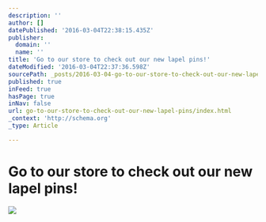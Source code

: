 ```yaml
---
description: ''
author: []
datePublished: '2016-03-04T22:38:15.435Z'
publisher:
  domain: ''
  name: ''
title: 'Go to our store to check out our new lapel pins!'
dateModified: '2016-03-04T22:37:36.598Z'
sourcePath: _posts/2016-03-04-go-to-our-store-to-check-out-our-new-lapel-pins.md
published: true
inFeed: true
hasPage: true
inNav: false
url: go-to-our-store-to-check-out-our-new-lapel-pins/index.html
_context: 'http://schema.org'
_type: Article

---
```

# Go to our store to check out our new lapel pins!
![](https://the-grid-user-content.s3-us-west-2.amazonaws.com/e35e4007-97b4-43b8-997f-8f64754a2d80.png)